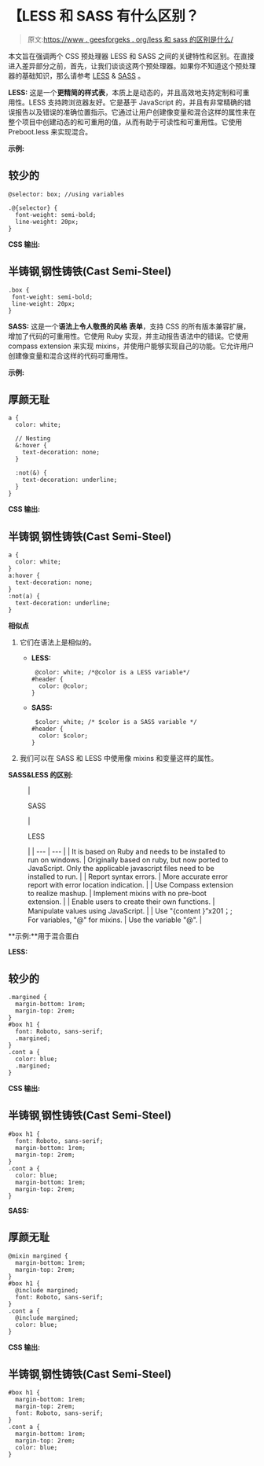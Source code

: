 # 【LESS 和 SASS 有什么区别？

> 原文:[https://www . geesforgeks . org/less 和 sass 的区别是什么/](https://www.geeksforgeeks.org/what-are-the-differences-between-less-and-sass/)

本文旨在强调两个 CSS 预处理器 LESS 和 SASS 之间的关键特性和区别。在直接进入差异部分之前，首先，让我们谈谈这两个预处理器。如果你不知道这个预处理器的基础知识，那么请参考 [LESS](https://www.geeksforgeeks.org/introduction-to-less/) & [SASS](https://www.geeksforgeeks.org/css-preprocessor-sass/) 。

**LESS:** 这是一个**更精简的样式表**，本质上是动态的，并且高效地支持定制和可重用性。LESS 支持跨浏览器友好。它是基于 JavaScript 的，并且有非常精确的错误报告以及错误的准确位置指示。它通过让用户创建像变量和混合这样的属性来在整个项目中创建动态的和可重用的值，从而有助于可读性和可重用性。它使用 Preboot.less 来实现混合。

**示例:**

## 较少的

```
@selector: box; //using variables

.@{selector} {
  font-weight: semi-bold;
  line-weight: 20px;
}
```

**CSS 输出:**

## 半铸钢ˌ钢性铸铁(Cast Semi-Steel)

```
.box {
 font-weight: semi-bold;
 line-weight: 20px;
}
```

**SASS:** 这是一个**语法上令人敬畏的风格** **表单**，支持 CSS 的所有版本兼容扩展，增加了代码的可重用性。它使用 Ruby 实现，并主动报告语法中的错误。它使用 compass extension 来实现 mixins，并使用户能够实现自己的功能。它允许用户创建像变量和混合这样的代码可重用性。

**示例:**

## 厚颜无耻

```
a {
  color: white;

  // Nesting
  &:hover {
    text-decoration: none;
  }

  :not(&) {
    text-decoration: underline;
  }
}
```

**CSS 输出:**

## 半铸钢ˌ钢性铸铁(Cast Semi-Steel)

```
a {
  color: white;
}
a:hover {
  text-decoration: none;
}
:not(a) {
  text-decoration: underline;
}
```

**相似点**

1.  它们在语法上是相似的。

    *   **LESS:**

        ```
         @color: white; /*@color is a LESS variable*/
        #header {
          color: @color;
        }
        ```

    *   **SASS:**

        ```
         $color: white; /* $color is a SASS variable */
        #header {
          color: $color;
        }
        ```

2.  我们可以在 SASS 和 LESS 中使用像 mixins 和变量这样的属性。

**SASS&LESS 的区别:**

<figure class="table">

| 

SASS

 | 

LESS

 |
| --- | --- |
| It is based on Ruby and needs to be installed to run on windows. | Originally based on ruby, but now ported to JavaScript. Only the applicable javascript files need to be installed to run. |
| Report syntax errors. | More accurate error report with error location indication. |
| Use Compass extension to realize mashup. | Implement mixins with no pre-boot extension. |
| Enable users to create their own functions. | Manipulate values using JavaScript. |
| Use "{content }”x201；; For variables, "@" for mixins. | Use the variable "@". |

</figure>

**示例:**用于混合蛋白

**LESS:**

## 较少的

```
.margined {
  margin-bottom: 1rem;
  margin-top: 2rem;
}
#box h1 {
  font: Roboto, sans-serif;
  .margined;
}
.cont a {
  color: blue;
  .margined;
}
```

**CSS 输出:**

## 半铸钢ˌ钢性铸铁(Cast Semi-Steel)

```
#box h1 {
  font: Roboto, sans-serif;
  margin-bottom: 1rem;
  margin-top: 2rem;
}
.cont a {
  color: blue;
  margin-bottom: 1rem;
  margin-top: 2rem;
}
```

**SASS:**

## 厚颜无耻

```
@mixin margined {
  margin-bottom: 1rem;
  margin-top: 2rem;
}
#box h1 {
  @include margined;
  font: Roboto, sans-serif;
}
.cont a {
  @include margined;
  color: blue;
}
```

**CSS 输出:**

## 半铸钢ˌ钢性铸铁(Cast Semi-Steel)

```
#box h1 {
  margin-bottom: 1rem;
  margin-top: 2rem;
  font: Roboto, sans-serif;
}
.cont a {
  margin-bottom: 1rem;
  margin-top: 2rem;
  color: blue;
}
```
